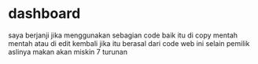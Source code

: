 # dashboard

saya berjanji jika menggunakan sebagian code baik itu di copy mentah mentah atau di edit kembali jika itu berasal dari code web ini selain pemilik aslinya makan akan miskin 7 turunan
